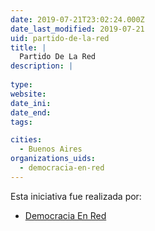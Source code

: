 ```yaml
---
date: 2019-07-21T23:02:24.000Z
date_last_modified: 2019-07-21
uid: partido-de-la-red
title: |
  Partido De La Red
description: |
  
type: 
website: 
date_ini: 
date_end: 
tags:

cities: 
  - Buenos Aires
organizations_uids:
  - democracia-en-red
---
```


Esta iniciativa fue realizada por:

- [Democracia En Red](/organizaciones/democracia-en-red)
